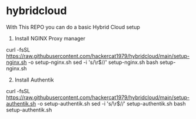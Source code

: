 # hybridcloud

With This REPO you can do a basic Hybrid Cloud setup

1) Install NGINX Proxy manager

curl -fsSL https://raw.githubusercontent.com/hackercat1979/hybridcloud/main/setup-nginx.sh -o setup-nginx.sh
sed -i 's/\r$//' setup-nginx.sh
bash setup-nginx.sh

2) Install Authentik
   
curl -fsSL https://raw.githubusercontent.com/hackercat1979/hybridcloud/main/setup-authentik.sh -o setup-authentik.sh
sed -i 's/\r$//' setup-authentik.sh
bash setup-authentik.sh

